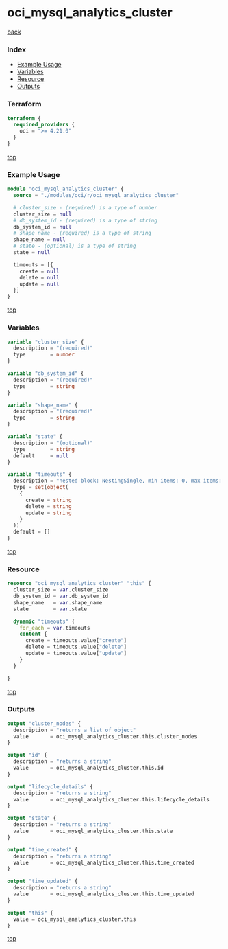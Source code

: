 # oci_mysql_analytics_cluster

[back](../oci.md)

### Index

- [Example Usage](#example-usage)
- [Variables](#variables)
- [Resource](#resource)
- [Outputs](#outputs)

### Terraform

```terraform
terraform {
  required_providers {
    oci = ">= 4.21.0"
  }
}
```

[top](#index)

### Example Usage

```terraform
module "oci_mysql_analytics_cluster" {
  source = "./modules/oci/r/oci_mysql_analytics_cluster"

  # cluster_size - (required) is a type of number
  cluster_size = null
  # db_system_id - (required) is a type of string
  db_system_id = null
  # shape_name - (required) is a type of string
  shape_name = null
  # state - (optional) is a type of string
  state = null

  timeouts = [{
    create = null
    delete = null
    update = null
  }]
}
```

[top](#index)

### Variables

```terraform
variable "cluster_size" {
  description = "(required)"
  type        = number
}

variable "db_system_id" {
  description = "(required)"
  type        = string
}

variable "shape_name" {
  description = "(required)"
  type        = string
}

variable "state" {
  description = "(optional)"
  type        = string
  default     = null
}

variable "timeouts" {
  description = "nested block: NestingSingle, min items: 0, max items: 0"
  type = set(object(
    {
      create = string
      delete = string
      update = string
    }
  ))
  default = []
}
```

[top](#index)

### Resource

```terraform
resource "oci_mysql_analytics_cluster" "this" {
  cluster_size = var.cluster_size
  db_system_id = var.db_system_id
  shape_name   = var.shape_name
  state        = var.state

  dynamic "timeouts" {
    for_each = var.timeouts
    content {
      create = timeouts.value["create"]
      delete = timeouts.value["delete"]
      update = timeouts.value["update"]
    }
  }

}
```

[top](#index)

### Outputs

```terraform
output "cluster_nodes" {
  description = "returns a list of object"
  value       = oci_mysql_analytics_cluster.this.cluster_nodes
}

output "id" {
  description = "returns a string"
  value       = oci_mysql_analytics_cluster.this.id
}

output "lifecycle_details" {
  description = "returns a string"
  value       = oci_mysql_analytics_cluster.this.lifecycle_details
}

output "state" {
  description = "returns a string"
  value       = oci_mysql_analytics_cluster.this.state
}

output "time_created" {
  description = "returns a string"
  value       = oci_mysql_analytics_cluster.this.time_created
}

output "time_updated" {
  description = "returns a string"
  value       = oci_mysql_analytics_cluster.this.time_updated
}

output "this" {
  value = oci_mysql_analytics_cluster.this
}
```

[top](#index)